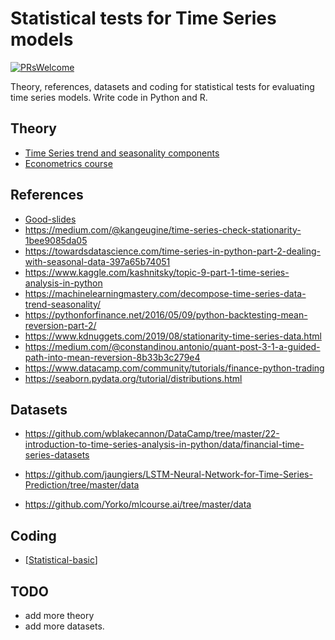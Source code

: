 # Statistical tests for Time Series models
[![PRsWelcome](https://img.shields.io/badge/PRs-welcome-brightgreen.svg?style=flat-square)](http://makeapullrequest.com)

Theory, references, datasets and coding for statistical tests for evaluating time series models. Write code in Python and R.

## Theory

- [Time Series trend and seasonality components](https://github.com/Alro10/time-series-statistical/blob/master/Lecture_03.pdf)
- [Econometrics course](http://web.vu.lt/mif/a.buteikis/category/practical-econometrics/practical-econometrics-ii-ii/)

## References

- [Good-slides](http://web.vu.lt/mif/a.buteikis/wp-content/uploads/2019/02/Lecture_03.pdf)
- https://medium.com/@kangeugine/time-series-check-stationarity-1bee9085da05
- https://towardsdatascience.com/time-series-in-python-part-2-dealing-with-seasonal-data-397a65b74051
- https://www.kaggle.com/kashnitsky/topic-9-part-1-time-series-analysis-in-python
- https://machinelearningmastery.com/decompose-time-series-data-trend-seasonality/
- https://pythonforfinance.net/2016/05/09/python-backtesting-mean-reversion-part-2/
- https://www.kdnuggets.com/2019/08/stationarity-time-series-data.html
- https://medium.com/@constandinou.antonio/quant-post-3-1-a-guided-path-into-mean-reversion-8b33b3c279e4
- https://www.datacamp.com/community/tutorials/finance-python-trading
- https://seaborn.pydata.org/tutorial/distributions.html

## Datasets

- https://github.com/wblakecannon/DataCamp/tree/master/22-introduction-to-time-series-analysis-in-python/data/financial-time-series-datasets

- https://github.com/jaungiers/LSTM-Neural-Network-for-Time-Series-Prediction/tree/master/data

- https://github.com/Yorko/mlcourse.ai/tree/master/data

## Coding 

-  [[Statistical-basic](https://github.com/Alro10/time-series-statistical/blob/master/statistical_tests.ipynb)]


## TODO

- add more theory
- add more datasets.
